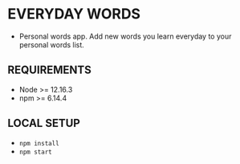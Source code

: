 # EVERYDAY WORDS

- Personal words app. Add new words you learn everyday to your personal words list.

## REQUIREMENTS

- Node >= 12.16.3
- npm >= 6.14.4

## LOCAL SETUP

- `npm install`
- `npm start`

